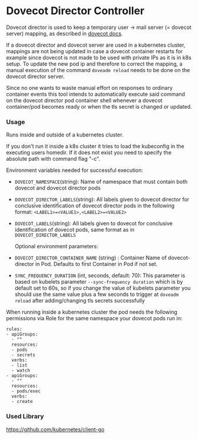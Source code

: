 # Dovecot Director Controller

Dovecot director is used to keep a temporary user -> mail server (= dovecot server) mapping, as described in
[dovecot docs](https://wiki.dovecot.org/Director).

If a dovecot director and dovecot server are used in a kubernetes cluster, mappings are not being updated in case a 
dovecot container restarts for example since dovecot is not made to be used with private IPs as it is in k8s setup.
To update the new pod ip and therefore to correct the mapping, a manual execution of the command `doveadm reload` needs 
to be done on the dovecot director server.

Since no one wants to waste manual effort on responses to ordinary container events this tool intends to automatically
execute said command on the dovecot director pod container shell whenever a dovecot container/pod becomes ready 
or when the tls secret is changed or updated.


### Usage

Runs inside and outside of a kubernetes cluster.

If you don't run it inside a k8s cluster it tries to load the kubeconfig in the executing users homedir.
If it does not exist you need to specify the absolute path with command flag "-c".
 
Environment variables needed for successful execution:
* `DOVECOT_NAMESPACE`(string): Name of namespace that must contain both dovecot and dovecot director pods
* `DOVECOT_DIRECTOR_LABELS`(string): All labels given to dovecot director for conclusive identification of dovecot director pods in the following format: `<LABEL1>=<VALUE1>,<LABEL2>=<VALUE2>`
* `DOVECOT_LABELS`(string): All labels given to dovecot for conclusive identification of dovecot pods, same format as in `DOVECOT_DIRECTOR_LABELS`

  Optional environment parameters:
* `DOVECOT_DIRECTOR_CONTAINER_NAME` (string) : Container Name of dovecot-director in Pod. Defaults to first Container in Pod if not set.
* `SYNC_FREQUENCY_DURATION` (int, seconds, default: 70): This parameter is based on kubelets parameter `--sync-frequency duration` which is 
    by default set to 60s, so if you change the value of kubelets parameter you should use the same value plus a few seconds
    to trigger at `doveadm reload` after adding/changing tls secrets successfully

When running inside a kubernetes cluster the pod needs the following permissions via Role for the same namespace your 
dovecot pods run in:
```
rules:
- apiGroups:
  - ""
  resources:
  - pods
  - secrets
  verbs:
  - list
  - watch
- apiGroups:
  - ""
  resources:
  - pods/exec
  verbs:
  - create
```

### Used Library
https://github.com/kubernetes/client-go
